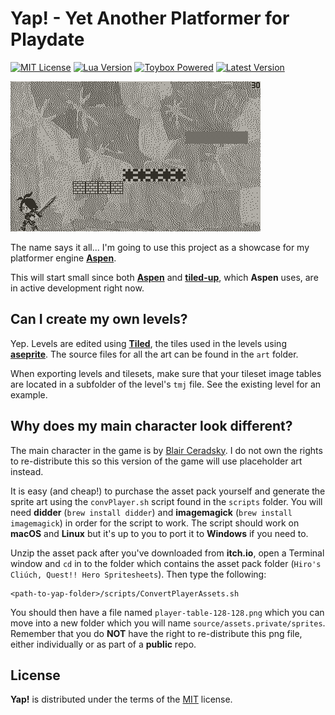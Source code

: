 # Yap! - Yet Another Platformer for Playdate

[![MIT License](https://img.shields.io/github/license/DidierMalenfant/Yap)](https://spdx.org/licenses/MIT.html) [![Lua Version](https://img.shields.io/badge/Lua-5.4-yellowgreen)](https://lua.org) [![Toybox Powered](https://img.shields.io/badge/toybox.py-powered-orange)](https://toyboxpy.io) [![Latest Version](https://img.shields.io/github/v/tag/DidierMalenfant/Yap)](https://github.com/DidierMalenfant/Yap/tags)

![Yap! in action...](art/screenshot.gif)

The name says it all... I'm going to use this project as a showcase for my platformer engine [**Aspen**](https://github.com/DidierMalenfant/Aspen).

This will start small since both [**Aspen**](https://github.com/DidierMalenfant/Aspen) and [**tiled-up**](https://github.com/DidierMalenfant/tiled-up), which **Aspen** uses, are in active development right now.

## Can I create my own levels?

Yep. Levels are edited using [**Tiled**](https://www.mapeditor.org), the tiles used in the levels using [**aseprite**](https://www.aseprite.org). The source files for all the art can be found in the `art` folder.

When exporting levels and tilesets, make sure that your tileset image tables are located in a subfolder of the level's `tmj` file. See the existing level for an example.

## Why does my main character look different?

The main character in the game is by [Blair Ceradsky](https://blairclaw.itch.io/pixelart-action-rpg-swordsman-hero-sprite-pack). I do not own the rights to re-distribute this so this version of the game will use placeholder art instead.

It is easy (and cheap!) to purchase the asset pack yourself and generate the sprite art using the `convPlayer.sh` script found in the `scripts` folder. You will need **didder** (`brew install didder`) and **imagemagick** (`brew install imagemagick`) in order for the script to work. The script should work on **macOS** and **Linux** but it's up to you to port it to **Windows** if you need to.

Unzip the asset pack after you've downloaded from **itch.io**, open a Terminal window and `cd` in to the folder which contains the asset pack folder (`Hiro's Cliúch‚ Quest!! Hero Spritesheets`). Then type the following:

```console
<path-to-yap-folder>/scripts/ConvertPlayerAssets.sh
```

You should then have a file named `player-table-128-128.png` which you can move into a new folder which you will name `source/assets.private/sprites`. Remember that you do **NOT** have the right to re-distribute this png file, either individually or as part of a **public** repo.

## License

**Yap!** is distributed under the terms of the [MIT](https://spdx.org/licenses/MIT.html) license.
